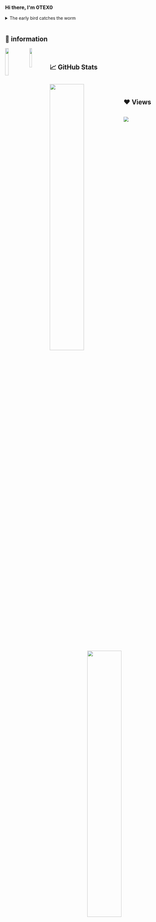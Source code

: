 ### Hi there, I'm 0TEX0

<details>
  <summary>The early bird catches the worm</summary>
 Meaning : <br>
 Success comes to those who show effort and preparation.
</details> 

<br>

## 📍 information

<a href="https://discord.gg/nF9aHrSJh6">
  <img align="left" width="15%" src="https://img.shields.io/badge/DISCORD-%237289DA.svg?style=for-the-badge&logo=discord&logoColor=white" />
</a>

<a href="https://www.youtube.com/channel/UC91Q_nJrAbSi4Mr21F8kz3g">
  <img align="left" width="12.6%" src="https://img.shields.io/badge/0TEX0-%23FF0000.svg?style=for-the-badge&logo=YouTube&logoColor=white" />
</a>

<br>

## 📈 GitHub Stats
<br>
<a href="https://github.com/0TEX0">
  <img align="left" width="47%" src="https://github-readme-stats.vercel.app/api?username=0TEX0&hide=html,css&title_color=ffffff&text_color=c9cacc&icon_color=4AB197&bg_color=0A0C10"/>
  <img align="right" width="47%" src="https://github-readme-stats.vercel.app/api/top-langs/?username=0TEX0&hide=html,css&title_color=ffffff&text_color=c9cacc&icon_color=4AB197&bg_color=0A0C10"/>
</a>

<br>

## ❤ Views 

<br>
<a href="https://github.com/0TEX0">
    <img src="https://komarev.com/ghpvc/?username=0TEX0">
</a>
